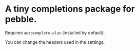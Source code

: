 # A tiny completions package for pebble.

Requires `autocomplete-plus` (installed by default).

You can change the headers used in the settings.
